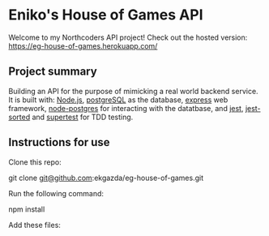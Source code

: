 # Eniko's House of Games API

Welcome to my Northcoders API project!
Check out the hosted version: https://eg-house-of-games.herokuapp.com/

## Project summary

Building an API for the purpose of mimicking a real world backend service. 
It is built with:
[Node.js](https://nodejs.org/en/), [postgreSQL](https://www.postgresql.org/) as the database, [express](https://expressjs.com/) web framework, [node-postgres](https://node-postgres.com/) for interacting with the datatbase, and [jest](https://jestjs.io/), [jest-sorted](https://www.npmjs.com/package/jest-sorted) and [supertest](https://www.npmjs.com/package/supertest) for TDD testing.

## Instructions for use

Clone this repo:

git clone git@github.com:ekgazda/eg-house-of-games.git

Run the following command:

npm install

Add these files:


